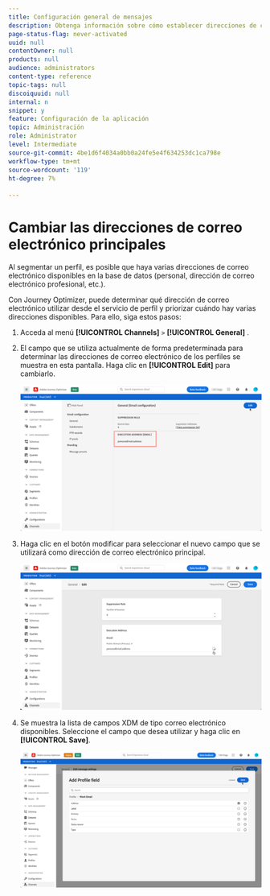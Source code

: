 ```yaml
---
title: Configuración general de mensajes
description: Obtenga información sobre cómo establecer direcciones de correo electrónico
page-status-flag: never-activated
uuid: null
contentOwner: null
products: null
audience: administrators
content-type: reference
topic-tags: null
discoiquuid: null
internal: n
snippet: y
feature: Configuración de la aplicación
topic: Administración
role: Administrator
level: Intermediate
source-git-commit: 4be1d6f4034a0bb0a24fe5e4f634253dc1ca798e
workflow-type: tm+mt
source-wordcount: '119'
ht-degree: 7%

---
```



# Cambiar las direcciones de correo electrónico principales

Al segmentar un perfil, es posible que haya varias direcciones de correo electrónico disponibles en la base de datos (personal, dirección de correo electrónico profesional, etc.).

Con Journey Optimizer, puede determinar qué dirección de correo electrónico utilizar desde el servicio de perfil y priorizar cuándo hay varias direcciones disponibles. Para ello, siga estos pasos:

1. Acceda al menú **[!UICONTROL Channels]** `>` **[!UICONTROL General]** .
1. El campo que se utiliza actualmente de forma predeterminada para determinar las direcciones de correo electrónico de los perfiles se muestra en esta pantalla. Haga clic en **[!UICONTROL Edit]** para cambiarlo.

   ![](../assets/primary-address.png)

1. Haga clic en el botón modificar para seleccionar el nuevo campo que se utilizará como dirección de correo electrónico principal.

   ![](../assets/primary-address-edit.png)

1. Se muestra la lista de campos XDM de tipo correo electrónico disponibles. Seleccione el campo que desea utilizar y haga clic en **[!UICONTROL Save]**.

   ![](../assets/primary-address-field.png)

<!--1. You can also select an additional field to use as secondary email address. This allows you to determine which field to use if the primary field is empty for a profile. >> will be done later on-->
